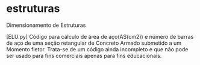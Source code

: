 # estruturas
Dimensionamento de Estruturas

[ELU.py] Código para cálculo de área de aço(AS(cm2)) e número de barras de aço de uma seção retangular de Concreto Armado submetido a um Momento fletor.
Trata-se de um código ainda incompleto e que não pode ser usado para fins comerciais apenas para fins educacionais.

